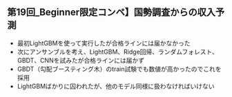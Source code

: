 ## 第19回_Beginner限定コンペ】国勢調査からの収入予測

- 最初LightGBMを使って実行したが合格ラインには届かなかった
- 次にアンサンブルを考え、LightGBM、Ridge回帰、ランダムフォレスト、GBDT、CNNを試みたが合格ラインには届かず
- GBDT（勾配ブースティング木）のtrain試験でも数値が高かったのでこれを採用
- LightGBMばかりに囚われたが、他のモデル同様に扱わなければいけない